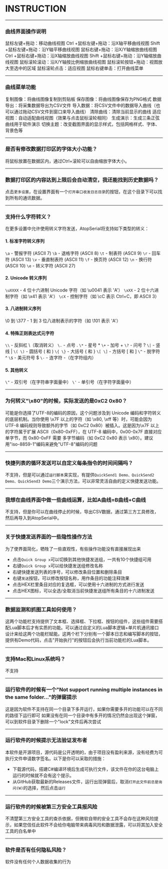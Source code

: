 # INSTRUCTION

***
### 曲线界面操作说明
鼠标左键+拖动：移动曲线视图
Ctrl +鼠标左键+拖动：沿X轴平移曲线视图
Shift +鼠标左键+拖动：沿Y轴平移曲线视图
鼠标右键+拖动：沿X/Y轴缩放曲线视图
Ctrl +鼠标右键+拖动：沿X轴缩放曲线视图
Shift +鼠标右键+拖动：沿Y轴缩放曲线视图
鼠标滚轮滚动：沿X/Y轴按比例缩放曲线视图
鼠标滚轮按钮+拖动：视图放大至选中的区域
鼠标滚轮点击：适应视图
鼠标右键单击：打开曲线菜单

***
### 曲线菜单功能
复制图像：将曲线图像复制到剪贴板
保存图像：将曲线图像保存为PNG格式
数据导出：将采集数据导出为CSV文件
导入数据：将CSV文件中的数据导入曲线（也可以通过拖动CSV文件到窗口来导入曲线）
清除曲线：清除当前显示的曲线
适应视图：自动适配曲线视图（效果与点击鼠标滚轮相同）
生成演示：生成三条正弦曲线用于软件演示
切换主题：改变截图界面的显示样式，包括网格样式、字体、背景色等

***
### 是否有修改数据打印区的字体大小功能？
将鼠标放置在数据区内，通过Ctrl+滚轮可以自由缩放字体大小。

***
### 数据打印区的内容达到上限后会自动清空，我还能找到历史数据吗？
点击`更多设置`，在设置界面有一个`打开串口收发日志目录`的按钮，在这个目录下可以找到所有的通讯数据。

***
### 支持什么字符转义？
 在更多设置中允许使用转义字符发送，AtopSerial将支持如下类型的转义：
####  1. 标准字符转义序列
`\a` - 警报字符 (ASCII 7)
`\b` - 退格字符 (ASCII 8)
`\t` - 制表符 (ASCII 9)
`\r` - 回车符 (ASCII 13)
`\v` - 垂直制表符 (ASCII 11)
`\f` - 换页符 (ASCII 12)
`\n` - 换行符 (ASCII 10)
`\e` - 转义字符 (ASCII 27)

#### 2. Unicode 转义序列
`\uXXXX` - 4 位十六进制 Unicode 字符（如 \u0041 表示 'A'）
`\xXX` - 2 位十六进制字符（如 \x41 表示 'A'）
`\cX` - 控制字符（如 \cC 表示 Ctrl+C，即 ASCII 3）

#### 3. 八进制转义序列
\0 到 \377 - 1 到 3 位八进制表示的字符（如 \101 表示 'A'）

#### 4. 特殊正则表达式元字符
`\\` - 反斜杠 \（取消转义）
`\.` - 点号 .
`\*` - 星号 *
`\+` - 加号 +
`\?` - 问号 ?
`\|` - 竖线 |
`\( \)` - 圆括号 ( 和 )
`\{ \}` - 大括号 { 和 }
`\[ \]` - 方括号 [ 和 ]
`\^` - 脱字符 ^
`\$` - 美元符号 $
`\-` - 连字符 -（在字符组内）

#### 5. 其他转义
`\"` - 双引号（在字符串字面量中）
`\'` - 单引号（在字符字面量中）
***
### 为何转义"\x80"的时候，实际发送的是0xC2 0x80？
可能是你选择了UTF-8的编码的原因，这个问题涉及到 Unicode 编码和字符转义的底层机制。当你使用 \x7F 以上的字符（如 \x80, \xff 等）时，可能会因为 UTF-8 编码规则导致额外的字节（如 0xC2 0x80）被插入。这是因为\x7F 以上的字符属于扩展 ASCII（0x80-0xFF），在 UTF-8 编码中，0x00-0x7F 直接对应单字节，而 0x80-0xFF 需要 多字节编码（如 0xC2 0x80 表示 \x80）。建议用"iso-8859-1"编码来避免"UTF-8"编码的问题

***
### 快捷列表的循环发送可以自定义每条指令的时间间隔吗？
不支持，但是可以通过`运行脚本`来实现，有提供`QuickSend1 Demo、QuickSend2 Demo、QuickSend3 Demo`三个演示方法，可以非常灵活自由的定义快捷发送功能。

***
### 我想在曲线界面中做一些曲线运算，比如A曲线=B曲线+C曲线
不支持，但是你可以在曲线停止的时候，导出CSV数据，通过第三方工具修改，然后再导入到AtopSerial中。

***
### 关于快捷发送界面的一些隐性操作方法
为了使界面简化，牺牲了一些直观性，有些操作功能没有直接展现出来
- 点击`Quick Group x`可以切换到其他快捷发送组，一共有10个快捷组可用
- 右键`Quick Group x`可以给快捷发送组修改名称
- 右键快捷发送列表的序号，可以修改条目位置和删除条目
- 右键`发送`按钮，可以修改按钮名称，用作条目的功能注释效果
- 点击HEX栏里条目对应的复选框，可以使用十六进制的方式进行发送
- 点击HEX图标，可以全选/全取消当前快捷发送组所有条目的十六进制发送

***
### 数据监测和抓图工具如何使用？
这两个功能栏支持提供了文本框、选择框、下拉框、按钮的组件，这些组件需要搭配Lua脚本后才有实质的功能。可以通过自定义的Lua脚本逻辑+单片机通讯接口设计来给这两个功能栏赋能。这两个栏下分别有一个脚本日志和编写脚本的按钮，提供有Demo代码，点击"开始执行"的按钮后会执行当前功能栏的Lua脚本。

***
### 支持Mac和Linux系统吗？
不支持

***
### 运行软件的时候有一个"Not support running multiple instances in the same folder..."的弹窗提示
这是因为软件不支持在同一个目录下多开运行，如果你需要多开的功能可以在不同的路径下运行即可
如果没有在同一个目录中有多开的情况仍然会出现这个弹窗，可以到软件目录下删除一个"lock"文件后再次尝试

***
### 运行软件的时候提示无法验证发布者
本软件是开源项目，源代码是公开透明的，由于项目没有盈利来源，没有经费为可执行文件申请数字签名。以下是你可以采取的措施：
- 下载源代码，搭建C#编译环境后生成可执行文件，该文件在你的这台电脑上运行的时候就不会有这个提示。
- 从GitHub获取最新的Releases文件，运行出现弹窗后，取消`打开此文件前总是询问(W)`的选择，然后点击`运行`

***
### 运行软件的时候被第三方安全工具报风险
不清楚第三方安全工具的查杀依据，但微软自带的安全工具不会存在这种风险提示，如果您信任此软件不会给你电脑带来病毒风险和数据泄露，可以将其加入安全工具的白名单中

***
### 软件是否有任何隐私风险？
软件没有任何个人数据收集的行为
